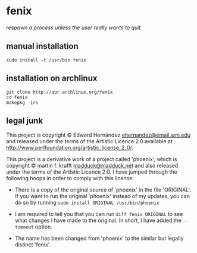 # fenix

_respawn a process unless the user really wants to quit_

## manual installation

    sudo install -t /usr/bin fenix

## installation on archlinux

    git clone http://aur.archlinux.org/fenix
    cd fenix
    makepkg -irs

## legal junk

This project is copyright © Edward Hernández <ehernandez@email.wm.edu> and
released under the terms of the Artistic Licence 2.0 available at
<http://www.perlfoundation.org/artistic_license_2_0/>.

This project is a derivative work of a project called 'phoenix', which is
copyright © martin f. krafft <madduck@madduck.net> and also released under the
terms of the Artistic Licence 2.0. I have jumped through the following hoops in
order to comply with this license:

  - There is a copy of the original source of 'phoenix' in the file 'ORIGINAL'.
    If you want to run the original 'phoenix' instead of my updates, you can do
    so by running `sudo install ORIGINAL /usr/bin/phoenix`

  - I am required to tell you that you can run `diff fenix ORIGINAL` to see
    what changes I have made to the original. In short, I have added the
    `--timeout` option.

  - The name has been changed from 'phoenix' to the similar but legally
    distinct 'fenix'.
